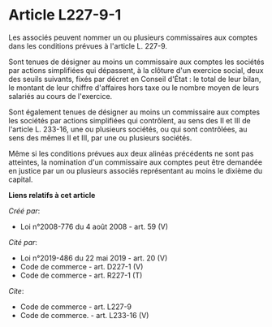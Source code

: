 # Article L227-9-1

Les associés peuvent nommer un ou plusieurs commissaires aux comptes dans les conditions prévues à l'article L. 227-9. 

Sont tenues de désigner au moins un commissaire aux comptes les sociétés par actions simplifiées qui dépassent, à la clôture
d'un exercice social, deux des seuils suivants, fixés par décret en Conseil d'État : le total de leur bilan, le montant de
leur chiffre d'affaires hors taxe ou le nombre moyen de leurs salariés au cours de l'exercice. 

Sont également tenues de désigner au moins un commissaire aux comptes les sociétés par actions simplifiées qui contrôlent, au
sens des II et III de l'article L. 233-16, une ou plusieurs sociétés, ou qui sont contrôlées, au sens des mêmes II et III,
par une ou plusieurs sociétés. 

Même si les conditions prévues aux deux alinéas précédents ne sont pas atteintes, la nomination d'un commissaire aux comptes
peut être demandée en justice par un ou plusieurs associés représentant au moins le dixième du capital.

**Liens relatifs à cet article**

_Créé par_:

  - Loi n°2008-776 du 4 août 2008 - art. 59 (V)

_Cité par_:

  - Loi n°2019-486 du 22 mai 2019 - art. 20 (V)
  - Code de commerce - art. D227-1 (V)
  - Code de commerce - art. R227-1 (T)

_Cite_:

  - Code de commerce - art. L227-9
  - Code de commerce. - art. L233-16 (V)
